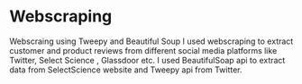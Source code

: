 # Webscraping
Webscraing using Tweepy and Beautiful Soup
I used webscraping to extract customer and product reviews from different social media platforms like Twitter, Select Science , Glassdoor etc. I used BeautifulSoap api to extract data from SelectScience website and Tweepy api from Twitter.
